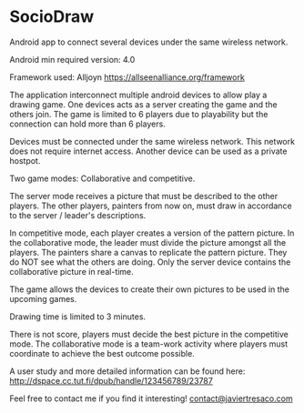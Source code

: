 # SocioDraw
Android app to connect several devices under the same wireless network.

Android min required version: 4.0

Framework used: Alljoyn https://allseenalliance.org/framework

The application interconnect multiple android devices to allow play a drawing game. One devices acts as a server creating the game and the others join. The game is limited to 6 players due to playability but the connection can hold more than 6 players. 

Devices must be connected under the same wireless network. This network does not require internet access. Another device can be used as a private hostpot.

Two game modes: Collaborative and competitive.

The server mode receives a picture that must be described to the other players. 
The other players, painters from now on, must draw in accordance to the server / leader's descriptions. 

In competitive mode, each player creates a version of the pattern picture.
In the collaborative mode, the leader must divide the picture amongst all the players. The painters share a canvas to replicate the pattern picture. They do NOT see what the others are doing. Only the server device contains the collaborative picture in real-time.

The game allows the devices to create their own pictures to be used in the upcoming games. 

Drawing time is limited to 3 minutes.

There is not score, players must decide the best picture in the competitive mode. The collaborative mode is a team-work activity where players must coordinate to achieve the best outcome possible. 

A user study and more detailed information can be found here: 
http://dspace.cc.tut.fi/dpub/handle/123456789/23787

Feel free to contact me if you find it interesting!
contact@javiertresaco.com
